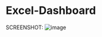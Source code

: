 # Excel-Dashboard
SCREENSHOT:
![image](https://github.com/user-attachments/assets/5b888a35-e512-4b84-acce-ca4936f81adf)
